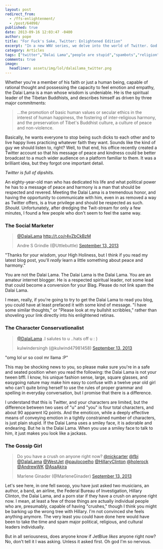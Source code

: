 ```yaml
---
layout: post
redirect_from: 
  - /ffs-enlightenment/
  - /post/64098/
published: true
date: 2013-09-16 12:03:47 -0400
author: pope
title: "For Fuck's Sake, Twitter: Enlightened Edition"
excerpt: "In a new WNV series, we delve into the world of Twitter. God help us all. In this installment, it takes about 35 seconds of research to find a surprising number of people who don't seem to think speaking to the Dalai Lama warrants any special considerations on their part. Like grammar. Or not being a prick."
category: Articles
tags: ["twitter","Dalai Lama","people are stupid","spambots","religion","the horrifically self-unaware","FFS Twitter"]
comments: true 
image:
  headliner: assets/img/lol/dalailama_twitter.png
---
```


Whether you're a member of his faith or just a human being, capable of rational thought and possessing the capacity to feel emotion and empathy, the Dalai Lama is a man whose wisdom is undeniable. He is the spiritual leader of the Tibetan Buddhists, and describes himself as driven by three major commitments:

> ...the promotion of basic human values or secular ethics in the interest of human happiness, the fostering of inter-religious harmony, and the preservation of Tibet's Buddhist culture, a culture of peace and non-violence.

Basically, he wants everyone to stop being such dicks to each other and to live happy lives practicing whatever faith they want. Sounds like the kind of guy we should listen to, right? Well, to that end, his office recently created a Twitter account so that his message of peace and kindness could be better broadcast to a much wider audience on a platform familiar to them. It was a brilliant idea, but they forgot one important detail.

_Twitter is full of dipshits._

An eighty-year-old man who has dedicated his life and what political power he has to a message of peace and harmony is a man that should be respected and revered. Meeting the Dalai Lama is a tremendous honor, and having the opportunity to communicate with him, even in as removed a way as Twitter offers, is a true privilege and should be respected as such. _Should_. Unfortunately, after dredging the Twit-stream for only a few minutes, I found a few people who don't seem to feel the same way.

### The Social Marketer

<blockquote class="twitter-tweet"><p><a href="https://twitter.com/DalaiLama">@DalaiLama</a> <a href="http://t.co/r4vZbCkBzM">http://t.co/r4vZbCkBzM</a></p>Andre S Grindle (@Uttlebuttle) <a href="https://twitter.com/Uttlebuttle/statuses/378615404270084096">September 13, 2013</a></blockquote>

"Thanks for your wisdom, your High Holiness, but I think if you read my latest blog post, you'll _really_ learn a little something about peace and harmony."

You are not the Dalai Lama. The Dalai Lama is the Dalai Lama. You are an amateur internet blogger. He is a respected spiritual leader, not some lead that could become a conversion for your Blag. Please do not link spam the Dalai Lama.

I mean, really, if you're going to try to get the Dalai Lama to read you blog, you could have at least prefaced it with some kind of message. "I have some similar thoughts," or "Please look at my bullshit scribbles," rather than shoveling your link directly into his enlightened retinas.

### The Character Conservationalist

<blockquote class="twitter-tweet"><p><a href="https://twitter.com/DalaiLama">@DalaiLama</a> .I salutes to u ..hats off u : )</p>kulwindersingh (@kulwind47981458) <a href="https://twitter.com/kulwind47981458/statuses/378619418097369088">September 13, 2013</a></blockquote>

"omg lol ur so cool mr llama :P"

This may be shocking news to you, so please make sure you're in a safe and seated position when you read the following: the Dalai Lama is not your tween bffl. I know, his unique fashion sense, large, square glasses, and easygoing nature may make him easy to confuse with a twelve year old girl who can't quite bring herself to use the rules of proper grammar and spelling in everyday conversation, but I promise that there is a difference.

I understand that this is Twitter, and your characters are limited, but the difference between two uses of "u" and "you" is four total characters, and about 90 apparent IQ points. And the emoticon, while a deeply effective means of conveying emotion in a tightly constrained number of characters, is just plain stupid. If the Dalai Lama uses a smiley face, it is adorable and endearing. But he is the Dalai Lama. When you use a smiley face to talk to him, it just makes you look like a jackass.

### The Gossip Girl

<blockquote class="twitter-tweet"><p>Do you have a crush on anyone right now? <a href="https://twitter.com/nickcarter">@nickcarter</a> <a href="https://twitter.com/FBI">@fbi</a> <a href="https://twitter.com/DalaiLama">@DalaiLama</a> <a href="https://twitter.com/WestJet">@WestJet</a> <a href="https://twitter.com/paulocoelho">@paulocoelho</a> <a href="https://twitter.com/HillaryClinton">@HillaryClinton</a> <a href="https://twitter.com/holerock">@holerock</a> <a href="https://twitter.com/AndrewWK">@AndrewWK</a> <a href="https://twitter.com/AsaAkira">@AsaAkira</a></p>Marlene Ginader (@MarleneGinader) <a href="https://twitter.com/MarleneGinader/statuses/378621341705859072">September 13, 2013</a></blockquote><script src="//platform.twitter.com/widgets.js" charset="utf-8"></script>

Let's see here, in one fell swoop, you have just asked two musicians, an author, a band, an airline, the Federal Bureau of Investigation, Hillary Clinton, the Dalai Lama, and a porn star if they have a crush on anyone right now. I mean, at least a few of those things are actually individual people who are, presumably, capable of having "crushes," though I think you might be barking up the wrong tree with Hillary. I'm not convinced she feels anything anymore. The very least you could have done here would have been to take the time and spam major political, religious, and cultural leaders individually.

But in all seriousness, does anyone know if JetBlue _likes_ anyone right now? No, don't tell it I was asking. Unless it asked first. Oh god I'm so nervous.